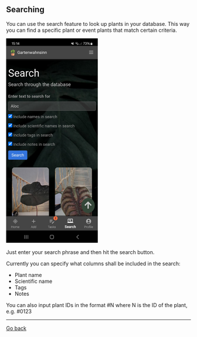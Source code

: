 ## Searching

You can use the search feature to look up plants in your database. This way you can find a specific plant or
event plants that match certain criteria.

<img src="gfx/Screenshot_20231219_151442_HortusFox.jpg" alt="screenshot" width="250"/>

Just enter your search phrase and then hit the search button. 

Currently you can specify what columns shall be included in the search:
- Plant name
- Scientific name
- Tags
- Notes

You can also input plant IDs in the format #N where N is the ID of the plant, e.g. #0123

<p><hr/></p>

[Go back](index.md)